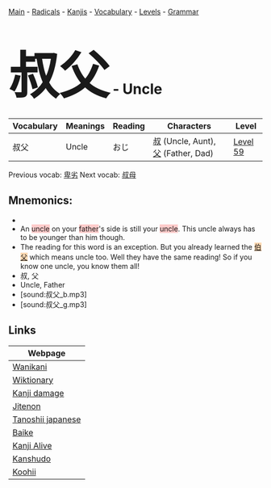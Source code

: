 <style> bigfont {font-size: 100px}</style>
[Main](../README.md) -
[Radicals](../radicals.md) -
[Kanjis](../kanjis.md) -
[Vocabulary](../vocabulary.md) -
[Levels](../levels.md) -
[Grammar](../grammar.md)
# <bigfont> 叔父</bigfont> - Uncle 

| Vocabulary | Meanings | Reading | Characters | Level |
| --- | --- | --- | --- | --- |
| 叔父 | Uncle | おじ |  [叔](../kanjis/叔.md) (Uncle, Aunt), [父](../kanjis/父.md) (Father, Dad) | [Level 59](../levels/wk_level59.md) |

Previous vocab: [卑劣](卑劣.md) Next vocab: [叔母](叔母.md) 

## Mnemonics:

* 
* An <span style="background-color:#ffcccb"> uncle</span> on your <span style="background-color:#ffcccb"> father</span>'s side is still your <span style="background-color:#ffcccb"> uncle</span>. This uncle always has to be younger than him though. 
* The reading for this word is an exception. But you already learned the <span style="background-color:#fed8b1"> [伯父](https://jisho.org/search/伯父)</span> which means uncle too. Well they have the same reading! So if you know one uncle, you know them all!
* 叔, 父
* Uncle, Father
* [sound:叔父_b.mp3]
* [sound:叔父_g.mp3]


## Links 

| Webpage |
| --- |
| [Wanikani          ](https://www.wanikani.com/kanji/叔父) |
| [Wiktionary        ](https://en.wiktionary.org/wiki/叔父) |
| [Kanji damage      ](http://www.kanjidamage.com/kanji/search?utf8=✓&q=叔父) |
| [Jitenon           ](https://jitenon.com/kanji/叔父) |
| [Tanoshii japanese ](https://www.tanoshiijapanese.com/dictionary/kanji.cfm?k=叔父) |
| [Baike             ](https://baike.baidu.com/item/叔父) |
| [Kanji Alive       ](https://app.kanjialive.com/叔父) |
| [Kanshudo          ](https://www.kanshudo.com/searchmn?q=叔父) |
| [Koohii            ](https://kanji.koohii.com/study/kanji/叔父) |
